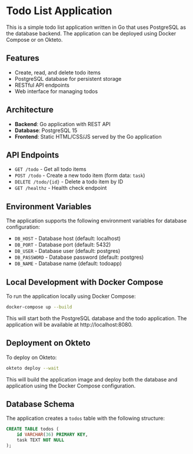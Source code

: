# Todo List Application

This is a simple todo list application written in Go that uses PostgreSQL as the database backend. The application can be deployed using Docker Compose or on Okteto.

## Features

- Create, read, and delete todo items
- PostgreSQL database for persistent storage
- RESTful API endpoints
- Web interface for managing todos

## Architecture

- **Backend**: Go application with REST API
- **Database**: PostgreSQL 15
- **Frontend**: Static HTML/CSS/JS served by the Go application

## API Endpoints

- `GET /todo` - Get all todo items
- `POST /todo` - Create a new todo item (form data: `task`)
- `DELETE /todo/{id}` - Delete a todo item by ID
- `GET /healthz` - Health check endpoint

## Environment Variables

The application supports the following environment variables for database configuration:

- `DB_HOST` - Database host (default: localhost)
- `DB_PORT` - Database port (default: 5432)
- `DB_USER` - Database user (default: postgres)
- `DB_PASSWORD` - Database password (default: postgres)
- `DB_NAME` - Database name (default: todoapp)

## Local Development with Docker Compose

To run the application locally using Docker Compose:

```bash
docker-compose up --build
```

This will start both the PostgreSQL database and the todo application. The application will be available at http://localhost:8080.

## Deployment on Okteto

To deploy on Okteto:

```bash
okteto deploy --wait
```

This will build the application image and deploy both the database and application using the Docker Compose configuration.

## Database Schema

The application creates a `todos` table with the following structure:

```sql
CREATE TABLE todos (
    id VARCHAR(36) PRIMARY KEY,
    task TEXT NOT NULL
);
```
